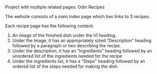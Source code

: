 Project with multiple related pages: Odin Recipes

The website consists of a main index page which has links to 3 recipes.

Each recipe page has the following content:
1. An image of the finished dish under the h1 heading.
2. Under the image, it has an appropriately sized “Description” heading followed by a paragraph or two describing the recipe.
3. Under the description, it has an “Ingredients” heading followed by an unordered list of the ingredients needed for the recipe
4. Under the ingredients list, it has a “Steps” heading followed by an ordered list of the steps needed for making the dish.